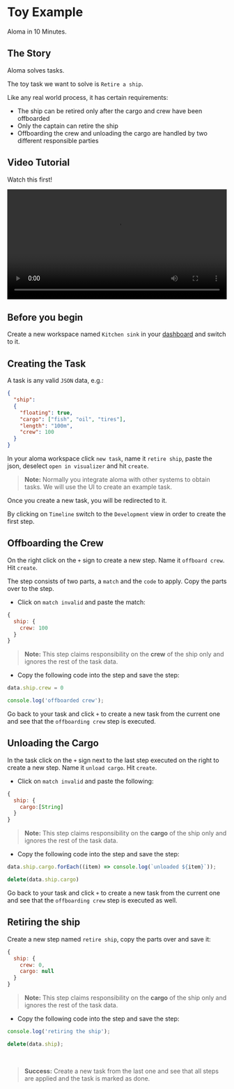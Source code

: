 # Toy Example

Aloma in 10 Minutes.


## The Story

Aloma solves tasks.

The toy task we want to solve is `Retire a ship`. 

Like any real world process, it has certain requirements:

* The ship can be retired only after the cargo and crew have been offboarded
* Only the captain can retire the ship
* Offboarding the crew and unloading the cargo are handled by two different responsible parties

## Video Tutorial

Watch this first!

<video controls width="100%">
  <source src="/static/asset/kitchen-sink.mp4" type="video/mp4">
  Your browser does not support the video tag.
</video>

## Before you begin

Create a new workspace named `Kitchen sink` in your [dashboard](https://home.aloma.io/) and switch to it.

## Creating the Task

A task is any valid `JSON` data, e.g.: 

```json title="Our toy task for ship retirement"
{
  "ship":
  {
    "floating": true,
    "cargo": ["fish", "oil", "tires"],
    "length": "100m",
    "crew": 100
  }
}
```

In your aloma workspace click `new task`, name it `retire ship`, paste the json, deselect `open in visualizer` and hit `create`.

> **Note:** Normally you integrate aloma with other systems to obtain tasks. We will use the UI to create an example task.

Once you create a new task, you will be redirected to it.

By clicking on `Timeline` switch to the `Development` view in order to create the first step.

## Offboarding the Crew

On the right click on the `+` sign to create a new step. Name it `offboard crew`. Hit `create`.

The step consists of two parts, a `match` and the `code` to apply. Copy the parts over to the step.

* Click on `match invalid` and paste the match:

```js title="match - offboard crew"
{
  ship: {
    crew: 100
  }
}
```

> **Note:** This step claims responsibility on the **crew** of the ship only and ignores the rest of the task data.

* Copy the following code into the step and save the step:

```js title="code - offboard crew" showLineNumbers
data.ship.crew = 0

console.log('offboarded crew');
```

Go back to your task and click `+` to create a new task from the current one and see that the `offboarding crew` step is executed.

## Unloading the Cargo

In the task click on the `+` sign next to the last step executed on the right to create a new step. Name it `unload cargo`. Hit `create`.

* Click on `match invalid` and paste the following:

```js title="match - unload cargo"
{
  ship: {
    cargo:[String]
  }
}
```

> **Note:** This step claims responsibility on the **cargo** of the ship only and ignores the rest of the task data.

* Copy the following code into the step and save the step:

```js title="code - unload cargo" showLineNumbers
data.ship.cargo.forEach((item) => console.log(`unloaded ${item}`));

delete(data.ship.cargo)
```

Go back to your task and click `+` to create a new task from the current one and see that the `offboarding crew` step is executed as well.

## Retiring the ship

Create a new step named `retire ship`, copy the parts over and save it:

```js title="match - retire ship"
{
  ship: {
    crew: 0,
    cargo: null
  }
}
```

> **Note:** This step claims responsibility on the **cargo** of the ship only and ignores the rest of the task data.

* Copy the following code into the step and save the step:

```js title="code - retire ship" showLineNumbers
console.log('retiring the ship');

delete(data.ship);
```

<br />

> **Success:** Create a new task from the last one and see that all steps are applied and the task is marked as done. 
